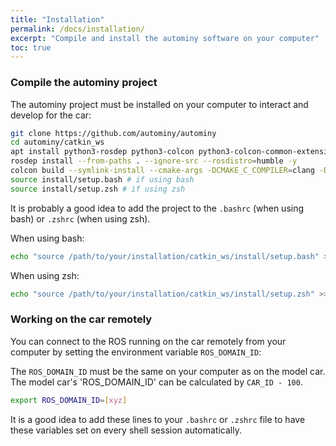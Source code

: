```yaml
---
title: "Installation"
permalink: /docs/installation/
excerpt: "Compile and install the autominy software on your computer"
toc: true
---
```

### Compile the autominy project
The autominy project must be installed on your computer to interact and develop for the car:

```bash
git clone https://github.com/autominy/autominy
cd autominy/catkin_ws
apt install python3-rosdep python3-colcon python3-colcon-common-extensions clang
rosdep install --from-paths . --ignore-src --rosdistro=humble -y
colcon build --symlink-install --cmake-args -DCMAKE_C_COMPILER=clang -DCMAKE_CXX_COMPILER=clang++
source install/setup.bash # if using bash
source install/setup.zsh # if using zsh
```
It is probably a good idea to add the project to the `.bashrc` (when using bash) or `.zshrc` (when using zsh).

When using bash:
```bash
echo "source /path/to/your/installation/catkin_ws/install/setup.bash" >> ~/.bashrc
```
When using zsh:
```zsh
echo "source /path/to/your/installation/catkin_ws/install/setup.zsh" >> ~/.zshrc
```

### Working on the car remotely
You can connect to the ROS running on the car remotely from your computer by setting the environment variable `ROS_DOMAIN_ID`:

The `ROS_DOMAIN_ID` must be the same on your computer as on the model car. The model car's 'ROS_DOMAIN_ID' can be calculated by `CAR_ID - 100`.

```bash
export ROS_DOMAIN_ID=[xyz]
```

It is a good idea to add these lines to your `.bashrc` or `.zshrc` file to have these variables set on every shell session automatically.